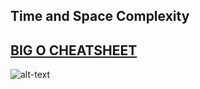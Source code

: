 ## Time and Space Complexity

## [BIG O CHEATSHEET](https://www.bigocheatsheet.com)


![alt-text](https://github.com/cybergeekgyan/Internship-Preparation-/blob/main/30%20Days%20of%20Dream%20Company/DAY-1%20%5BTIME%20AND%20SPACE%20COMPLEXITY%5D/big-o-cheat-sheet-poster.png)
